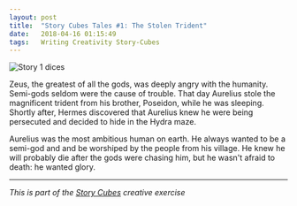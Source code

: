 ```yaml
---
layout: post
title:  "Story Cubes Tales #1: The Stolen Trident"
date:   2018-04-16 01:15:49
tags:   Writing Creativity Story-Cubes
---
```



![Story 1 dices](/content/images/2016/06/story1.jpg)

Zeus, the greatest of all the gods, was deeply angry with the humanity. Semi-gods seldom were the cause of trouble. That day Aurelius stole the magnificent trident from his brother, Poseidon, while he was sleeping. Shortly after, Hermes discovered that Aurelius knew he were being persecuted and decided to hide in the Hydra maze.

Aurelius was the most ambitious human on earth. He always wanted to be a semi-god and and be worshiped by the people from his village. He knew he will probably die after the gods were chasing him, but he wasn't afraid to death: he wanted glory.

---

_This is part of the [Story Cubes](http://fjaguero.com/discovering-the-story-cubes/) creative exercise_

